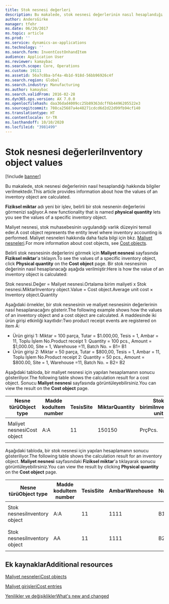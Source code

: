 ```yaml
---
title: Stok nesnesi değerleri
description: Bu makalede, stok nesnesi değerlerinin nasıl hesaplandığı hakkında bilgiler verilmektedir.
author: AndersGirke
manager: tfehr
ms.date: 06/20/2017
ms.topic: article
ms.prod: ''
ms.service: dynamics-ax-applications
ms.technology: ''
ms.search.form: InventCostOnhandItem
audience: Application User
ms.reviewer: kamaybac
ms.search.scope: Core, Operations
ms.custom: 19111
ms.assetid: 56a7c8ba-bf4a-4b1d-918d-56bb96926c4f
ms.search.region: Global
ms.search.industry: Manufacturing
ms.author: kamaybac
ms.search.validFrom: 2016-02-28
ms.dyn365.ops.version: AX 7.0.0
ms.openlocfilehash: daa36dad4009cc25b89363dcff6b4496205522e3
ms.sourcegitcommit: 708ca25687a4e48271cdcd6d2d22d99fb94cf140
ms.translationtype: HT
ms.contentlocale: tr-TR
ms.lasthandoff: 10/10/2020
ms.locfileid: "3981499"
---
```

# <a name="inventory-object-values"></a><span data-ttu-id="7b80a-103">Stok nesnesi değerleri</span><span class="sxs-lookup"><span data-stu-id="7b80a-103">Inventory object values</span></span>

[!include [banner](../includes/banner.md)]

<span data-ttu-id="7b80a-104">Bu makalede, stok nesnesi değerlerinin nasıl hesaplandığı hakkında bilgiler verilmektedir.</span><span class="sxs-lookup"><span data-stu-id="7b80a-104">This article provides information about how the values of an inventory object are calculated.</span></span> 

<span data-ttu-id="7b80a-105">**Fiziksel miktar** adı yeni bir işlev, belirli bir stok nesnenin değerlerini görmenizi sağlıyor.</span><span class="sxs-lookup"><span data-stu-id="7b80a-105">A new functionality that is named **physical quantity** lets you see the values of a specific inventory object.</span></span> 

<span data-ttu-id="7b80a-106">Maliyet nesnesi, stok muhasebesinin uygulandığı varlık düzeyini temsil eder.</span><span class="sxs-lookup"><span data-stu-id="7b80a-106">A cost object represents the entity level where inventory accounting is performed.</span></span> <span data-ttu-id="7b80a-107">Maliyet nesneleri hakkında daha fazla bilgi için bkz. [Maliyet nesneleri](cost-object.md).</span><span class="sxs-lookup"><span data-stu-id="7b80a-107">For more information about cost objects, see [Cost objects](cost-object.md).</span></span> 

<span data-ttu-id="7b80a-108">Belirli stok nesnesinin değerlerini görmek için **Maliyet nesnesi** sayfasında **Fiziksel miktar**'a tıklayın.</span><span class="sxs-lookup"><span data-stu-id="7b80a-108">To see the values of a specific inventory object, click **Physical quantity** on the **Cost object** page.</span></span> <span data-ttu-id="7b80a-109">Bir stok nesnesinin değerinin nasıl hesaplanacağı aşağıda verilmiştir:</span><span class="sxs-lookup"><span data-stu-id="7b80a-109">Here is how the value of an inventory object is calculated:</span></span> 

<span data-ttu-id="7b80a-110">Stok nesnesi.Değer = Maliyet nesnesi.Ortalama birim maliyeti x Stok nesnesi.Miktar</span><span class="sxs-lookup"><span data-stu-id="7b80a-110">Inventory object.Value = Cost object.Average unit cost × Inventory object.Quantity</span></span> 

<span data-ttu-id="7b80a-111">Aşağıdaki örnekler, bir stok nesnesinin ve maliyet nesnesinin değerlerinin nasıl hesaplanacağını gösterir.</span><span class="sxs-lookup"><span data-stu-id="7b80a-111">The following example shows how the values of an inventory object and a cost object are calculated.</span></span> <span data-ttu-id="7b80a-112">A maddesinde iki ürün girişi etkinliği kayıtlıdır:</span><span class="sxs-lookup"><span data-stu-id="7b80a-112">Two product receipt events are registered on item A:</span></span>

-   <span data-ttu-id="7b80a-113">Ürün girişi 1: Miktar = 100 parça, Tutar = $1.000,00, Tesis = 1, Ambar = 11, Toplu İşlem No.</span><span class="sxs-lookup"><span data-stu-id="7b80a-113">Product receipt 1: Quantity = 100 pcs., Amount = $1,000.00, Site = 1, Warehouse =11, Batch No.</span></span> <span data-ttu-id="7b80a-114">= B1</span><span class="sxs-lookup"><span data-stu-id="7b80a-114">= B1</span></span>
-   <span data-ttu-id="7b80a-115">Ürün girişi 2: Miktar = 50 parça, Tutar = $800,00, Tesis = 1, Ambar = 11, Toplu İşlem No.</span><span class="sxs-lookup"><span data-stu-id="7b80a-115">Product receipt 2: Quantity = 50 pcs., Amount = $800.00, Site = 1, Warehouse =11, Batch No.</span></span> <span data-ttu-id="7b80a-116">= B2</span><span class="sxs-lookup"><span data-stu-id="7b80a-116">= B2</span></span>

<span data-ttu-id="7b80a-117">Aşağıdaki tabloda, bir maliyet nesnesi için yapılan hesaplamanın sonucu gösteriliyor.</span><span class="sxs-lookup"><span data-stu-id="7b80a-117">The following table shows the calculation result for a cost object.</span></span> <span data-ttu-id="7b80a-118">Sonucu **Maliyet nesnesi** sayfasında görüntüleyebilirsiniz.</span><span class="sxs-lookup"><span data-stu-id="7b80a-118">You can view the result on the **Cost object** page.</span></span>

<table style="width:100%;">
<colgroup>
<col width="14%" />
<col width="14%" />
<col width="14%" />
<col width="14%" />
<col width="14%" />
<col width="14%" />
<col width="14%" />
</colgroup>
<thead>
<tr class="header">
<th><span data-ttu-id="7b80a-119">Nesne türü</span><span class="sxs-lookup"><span data-stu-id="7b80a-119">Object type</span></span></th>
<th><span data-ttu-id="7b80a-120">Madde kodu</span><span class="sxs-lookup"><span data-stu-id="7b80a-120">Item number</span></span></th>
<th><span data-ttu-id="7b80a-121">Tesis</span><span class="sxs-lookup"><span data-stu-id="7b80a-121">Site</span></span></th>
<th><span data-ttu-id="7b80a-122">Miktar</span><span class="sxs-lookup"><span data-stu-id="7b80a-122">Quantity</span></span></th>
<th><span data-ttu-id="7b80a-123">Stok birimi</span><span class="sxs-lookup"><span data-stu-id="7b80a-123">Inventory unit</span></span></th>
<th><span data-ttu-id="7b80a-124">Değer</span><span class="sxs-lookup"><span data-stu-id="7b80a-124">Value</span></span></th>
<th><span data-ttu-id="7b80a-125">Ortalama birim maliyeti</span><span class="sxs-lookup"><span data-stu-id="7b80a-125">Average unit cost</span></span></th>
</tr>
</thead>
<tbody>
<tr class="odd">
<td><span data-ttu-id="7b80a-126">Maliyet nesnesi</span><span class="sxs-lookup"><span data-stu-id="7b80a-126">Cost object</span></span></td>
<td><span data-ttu-id="7b80a-127">A:</span><span class="sxs-lookup"><span data-stu-id="7b80a-127">A</span></span></td>
<td><span data-ttu-id="7b80a-128">1</span><span class="sxs-lookup"><span data-stu-id="7b80a-128">1</span></span></td>
<td><span data-ttu-id="7b80a-129">150</span><span class="sxs-lookup"><span data-stu-id="7b80a-129">150</span></span></td>
<td><span data-ttu-id="7b80a-130">Prç</span><span class="sxs-lookup"><span data-stu-id="7b80a-130">Pcs.</span></span></td>
<td><p><span data-ttu-id="7b80a-131">1.800,00 lira</span><span class="sxs-lookup"><span data-stu-id="7b80a-131">$1800.00</span></span></p></td>
<td><p><span data-ttu-id="7b80a-132">12,00 lira</span><span class="sxs-lookup"><span data-stu-id="7b80a-132">$12.00</span></span></p></td>
</tr>
</tbody>
</table>

<span data-ttu-id="7b80a-133">Aşağıdaki tabloda, bir stok nesnesi için yapılan hesaplamanın sonucu gösteriliyor.</span><span class="sxs-lookup"><span data-stu-id="7b80a-133">The following table shows the calculation result for an inventory object.</span></span> <span data-ttu-id="7b80a-134">**Maliyet nesnesi** sayfasındaki **Fiziksel miktar**'a tıklayarak sonucu görüntüleyebilirsiniz.</span><span class="sxs-lookup"><span data-stu-id="7b80a-134">You can view the result by clicking **Physical quantity** on the **Cost object** page.</span></span>

<table style="width:100%;">
<colgroup>
<col width="11%" />
<col width="11%" />
<col width="11%" />
<col width="11%" />
<col width="11%" />
<col width="11%" />
<col width="11%" />
<col width="11%" />
<col width="11%" />
</colgroup>
<thead>
<tr class="header">
<th><span data-ttu-id="7b80a-135">Nesne türü</span><span class="sxs-lookup"><span data-stu-id="7b80a-135">Object type</span></span></th>
<th><span data-ttu-id="7b80a-136">Madde kodu</span><span class="sxs-lookup"><span data-stu-id="7b80a-136">Item number</span></span></th>
<th><span data-ttu-id="7b80a-137">Tesis</span><span class="sxs-lookup"><span data-stu-id="7b80a-137">Site</span></span></th>
<th><span data-ttu-id="7b80a-138">Ambar</span><span class="sxs-lookup"><span data-stu-id="7b80a-138">Warehouse</span></span></th>
<th><span data-ttu-id="7b80a-139">Bordro Numarası</span><span class="sxs-lookup"><span data-stu-id="7b80a-139">Batch No.</span></span></th>
<th><span data-ttu-id="7b80a-140">Miktar</span><span class="sxs-lookup"><span data-stu-id="7b80a-140">Quantity</span></span></th>
<th><span data-ttu-id="7b80a-141">Stok birimi</span><span class="sxs-lookup"><span data-stu-id="7b80a-141">Inventory unit</span></span></th>
<th><span data-ttu-id="7b80a-142">Değer</span><span class="sxs-lookup"><span data-stu-id="7b80a-142">Value</span></span></th>
<th><span data-ttu-id="7b80a-143">Ortalama birim maliyeti</span><span class="sxs-lookup"><span data-stu-id="7b80a-143">Average unit cost</span></span></th>
</tr>
</thead>
<tbody>
<tr class="odd">
<td><span data-ttu-id="7b80a-144">Stok nesnesi</span><span class="sxs-lookup"><span data-stu-id="7b80a-144">Inventory object</span></span></td>
<td><span data-ttu-id="7b80a-145">A:</span><span class="sxs-lookup"><span data-stu-id="7b80a-145">A</span></span></td>
<td><span data-ttu-id="7b80a-146">1</span><span class="sxs-lookup"><span data-stu-id="7b80a-146">1</span></span></td>
<td><span data-ttu-id="7b80a-147">11</span><span class="sxs-lookup"><span data-stu-id="7b80a-147">11</span></span></td>
<td><span data-ttu-id="7b80a-148">B1</span><span class="sxs-lookup"><span data-stu-id="7b80a-148">B1</span></span></td>
<td><span data-ttu-id="7b80a-149">100</span><span class="sxs-lookup"><span data-stu-id="7b80a-149">100</span></span></td>
<td><span data-ttu-id="7b80a-150">Prç</span><span class="sxs-lookup"><span data-stu-id="7b80a-150">Pcs.</span></span></td>
<td><p><span data-ttu-id="7b80a-151">1.200,00 lira</span><span class="sxs-lookup"><span data-stu-id="7b80a-151">$1200.00</span></span></p></td>
<td><p><span data-ttu-id="7b80a-152">12,00 lira</span><span class="sxs-lookup"><span data-stu-id="7b80a-152">$12.00</span></span></p></td>
</tr>
<tr class="even">
<td><span data-ttu-id="7b80a-153">Stok nesnesi</span><span class="sxs-lookup"><span data-stu-id="7b80a-153">Inventory object</span></span></td>
<td><span data-ttu-id="7b80a-154">A</span><span class="sxs-lookup"><span data-stu-id="7b80a-154">A</span></span></td>
<td><span data-ttu-id="7b80a-155">1</span><span class="sxs-lookup"><span data-stu-id="7b80a-155">1</span></span></td>
<td><span data-ttu-id="7b80a-156">11</span><span class="sxs-lookup"><span data-stu-id="7b80a-156">11</span></span></td>
<td><span data-ttu-id="7b80a-157">B2</span><span class="sxs-lookup"><span data-stu-id="7b80a-157">B2</span></span></td>
<td><span data-ttu-id="7b80a-158">50</span><span class="sxs-lookup"><span data-stu-id="7b80a-158">50</span></span></td>
<td><span data-ttu-id="7b80a-159">Prç</span><span class="sxs-lookup"><span data-stu-id="7b80a-159">Pcs.</span></span></td>
<td><p><span data-ttu-id="7b80a-160">600,00 lira.</span><span class="sxs-lookup"><span data-stu-id="7b80a-160">$600.00</span></span></p></td>
<td><p><span data-ttu-id="7b80a-161">12,00 lira</span><span class="sxs-lookup"><span data-stu-id="7b80a-161">$12.00</span></span></p></td>
</tr>
</tbody>
</table>



<a name="additional-resources"></a><span data-ttu-id="7b80a-162">Ek kaynaklar</span><span class="sxs-lookup"><span data-stu-id="7b80a-162">Additional resources</span></span>
--------

[<span data-ttu-id="7b80a-163">Maliyet nesneleri</span><span class="sxs-lookup"><span data-stu-id="7b80a-163">Cost objects</span></span>](cost-object.md)

[<span data-ttu-id="7b80a-164">Maliyet girişleri</span><span class="sxs-lookup"><span data-stu-id="7b80a-164">Cost entries</span></span>](cost-entries.md)

[<span data-ttu-id="7b80a-165">Yenilikler ve değişiklikler</span><span class="sxs-lookup"><span data-stu-id="7b80a-165">What's new and changed</span></span>](../../fin-and-ops/get-started/whats-new-changed.md)



